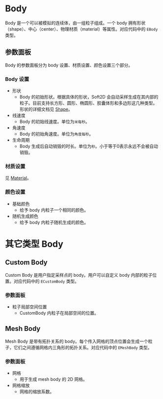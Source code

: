 # Body
Body 是一个可以被模拟的连续体，由一组粒子组成。一个 body 拥有形状（shape）、中心（center）、物理材质（material）等属性。对应代码中的 `EBody` 类型。

## 参数面板
Body 的参数面板分为 body 设置、材质设置、颜色设置三个部分。

### Body 设置
- 形状
  - Body 的初始形状。根据具体的形状，Soft2D 会自动采样生成在其内部的粒子。目前支持长方形、圆形、椭圆形、胶囊体形和多边形这几种类型。形状的详细文档见 [Shape](./Shape.md)。
- 线速度
  - Body 的初始线速度。单位为`米每秒`。
- 角速度
  - Body 的初始角速度。单位为`角度每秒`。
- 生命周期
  - Body 生成后自动销毁的时长。单位为`秒`。小于等于0表示永远不会被自动销毁。

### 材质设置
见 [Material](./Material.md)。

### 颜色设置
- 基础颜色
  - 给予 body 内粒子一个相同的颜色。
- 随机生成颜色
  - 给予 body 内粒子随机生成的颜色。

# 其它类型 Body

## Custom Body
Custom Body 是用户指定采样点的 body。用户可以自定义 body 内部的粒子位置。对应代码中的 `ECustomBody` 类型。

### 参数面板

- 粒子局部空间位置
  - CustomBody 内粒子在局部空间的位置。

## Mesh Body
Mesh Body 是带有拓扑关系的 body。每个传入网格的顶点位置会生成一个粒子，它们之间遵循网格内三角形的拓扑关系。对应代码中的 `EMeshBody` 类型。

### 参数面板
- 网格
  - 用于生成 mesh body 的 2D 网格。
- 网格缩放
  - 网格的缩放系数。